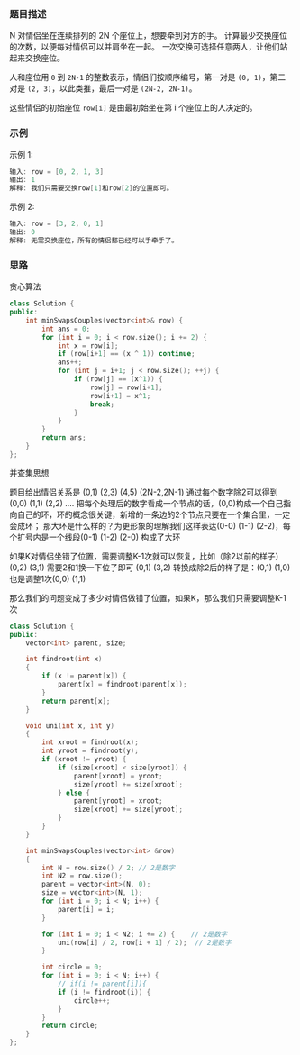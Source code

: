 

### 题目描述

N 对情侣坐在连续排列的 2N 个座位上，想要牵到对方的手。 计算最少交换座位的次数，以便每对情侣可以并肩坐在一起。 *一*次交换可选择任意两人，让他们站起来交换座位。

人和座位用 `0` 到 `2N-1` 的整数表示，情侣们按顺序编号，第一对是 `(0, 1)`，第二对是 `(2, 3)`，以此类推，最后一对是 `(2N-2, 2N-1)`。

这些情侣的初始座位 `row[i]` 是由最初始坐在第 i 个座位上的人决定的。

### 示例

示例 1:
```C++
输入: row = [0, 2, 1, 3]
输出: 1
解释: 我们只需要交换row[1]和row[2]的位置即可。
```
示例 2:
```C++
输入: row = [3, 2, 0, 1]
输出: 0
解释: 无需交换座位，所有的情侣都已经可以手牵手了。
```
### 思路

贪心算法

```C++
class Solution {
public:
    int minSwapsCouples(vector<int>& row) {
        int ans = 0;
        for (int i = 0; i < row.size(); i += 2) {
            int x = row[i];
            if (row[i+1] == (x ^ 1)) continue;
            ans++;
            for (int j = i+1; j < row.size(); ++j) {
                if (row[j] == (x^1)) {
                    row[j] = row[i+1];
                    row[i+1] = x^1;
                    break;
                }
            }
        }
        return ans;
    }
};
```

并查集思想

题目给出情侣关系是  (0,1) (2,3) (4,5) (2N-2,2N-1)
 通过每个数字除2可以得到 (0,0) (1,1) (2,2)  ....
 把每个处理后的数字看成一个节点的话，(0,0)构成一个自己指向自己的环，环的概念很关键，新增的一条边的2个节点只要在一个集合里，一定会成环；
 那大环是什么样的？为更形象的理解我们这样表达(0-0) (1-1) (2-2)，每个扩号内是一个线段(0-1) (1-2) (2-0) 构成了大环

如果K对情侣坐错了位置，需要调整K-1次就可以恢复，比如（除2以前的样子）(0,2) (3,1) 需要2和1换一下位子即可  (0,1) (3,2)
 转换成除2后的样子是：(0,1) (1,0) 也是调整1次(0,0) (1,1)

那么我们的问题变成了多少对情侣做错了位置，如果K，那么我们只需要调整K-1次

```C++
class Solution {
public:
    vector<int> parent, size;

    int findroot(int x)
    {
        if (x != parent[x]) {
            parent[x] = findroot(parent[x]);
        }
        return parent[x];
    }

    void uni(int x, int y)
    {
        int xroot = findroot(x);
        int yroot = findroot(y);
        if (xroot != yroot) {
            if (size[xroot] < size[yroot]) {
                parent[xroot] = yroot;
                size[yroot] += size[xroot];
            } else {
                parent[yroot] = xroot;
                size[xroot] += size[yroot];
            }
        }
    }

    int minSwapsCouples(vector<int> &row)
    {
        int N = row.size() / 2; // 2是数字
        int N2 = row.size();
        parent = vector<int>(N, 0);
        size = vector<int>(N, 1);
        for (int i = 0; i < N; i++) {
            parent[i] = i;
        }

        for (int i = 0; i < N2; i += 2) {    // 2是数字
            uni(row[i] / 2, row[i + 1] / 2);  // 2是数字
        }

        int circle = 0;
        for (int i = 0; i < N; i++) {
            // if(i != parent[i]){
            if (i != findroot(i)) {
                circle++;
            }
        }
        return circle;
    }
};
```

